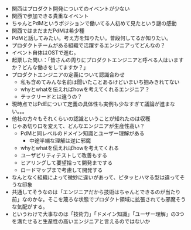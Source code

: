 - 関西はプロダクト開発についてのイベントが少ない
- 関西で参加できる貴重なイベント
- ちゃんとPdMというポジションで働いてる人初めて見たという謎の感動
- 関西ではまだまだPdMは希少種
- PdMと話してみたい。考え方を知りたい。普段何してるか知りたい。
- プロダクトチームがある組織で活躍するエンジニアってどんなの？
- イベント自体はOSTで進む。
- 起票した問い：「皆さんの周りにプロダクトエンジニアと呼べる人はいますか？どんな働きをしてますか？」
- プロダクトエンジニアの定義について認識合わせ
	- 私も含めてみんな名前は聞いたことあるけどいまいち掴みきれてない
	- whyとwhatを伝えればhowを考えてくれるエンジニア？
	- テックリードとは違うの？
- 現時点ではPdEについて定義の具体性も実例も少なすぎて議論が進まない。。。
- 他社の方々もそれくらいの認識ということが知れたのは収穫
- じゃあ切り口を変えて、どんなエンジニアが生産性高い？
	- PdMと同レベルのドメイン知識とユーザー理解がある
		- 中途半端な理解は逆に邪魔
	- whyとwhatを伝えればhowを考えてくれる
	- ユーザビリティテストして改善もする
	- ヒアリングして要望拾って開発までする
	- ロードマップまで考慮して開発する
- なんとなく組織によって微妙に違いがあって、ピタッとハマる型は違ってそうな印象
- 共通してそうなのは「エンジニアだから技術はちゃんとできるのが当たり前」なのかな。そこを蔑ろな状態でプロダクト領域に拡張されても邪魔そうな気配がする。
- というわけで大事なのは「技術力」「ドメイン知識」「ユーザー理解」の3つを満たせると生産性の高いエンジニアと言えるのではないか
